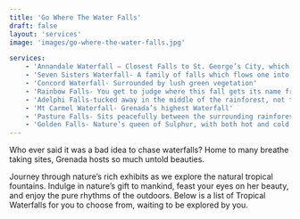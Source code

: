 ```yaml
---
title: 'Go Where The Water Falls'
draft: false
layout: 'services'
image: 'images/go-where-the-water-falls.jpg'

services:
    - 'Annandale Waterfall – Closest Falls to St. George’s City, which hosts a lovely Tree house Restaurant'
    - 'Seven Sisters Waterfall- A family of falls which flows one into the other, inside the rainforest reserves'
    - 'Concord Waterfall- Surrounded by lush green vegetation'
    - 'Rainbow Falls- You get to judge where this fall gets its name from'
    - 'Adelphi Falls-tucked away in the middle of the rainforest, not too far from the Grand Etang Lake'
    - 'Mt Carmel Waterfall- Grenada’s highest Waterfall'
    - 'Pasture Falls- Sits peacefully between the surrounding rainforest'
    - 'Golden Falls- Nature’s queen of Sulphur, with both hot and cold fountains, from the same Waterfall'
---
```


Who ever said it was a bad idea to chase waterfalls? Home to many breathe taking sites, Grenada hosts so much untold beauties.

Journey through nature’s rich exhibits as we explore the natural tropical fountains. Indulge in nature’s gift to mankind, feast your eyes on her beauty, and enjoy the pure rhythms of the outdoors. Below is a list of Tropical Waterfalls for you to choose from, waiting to be explored by you.
